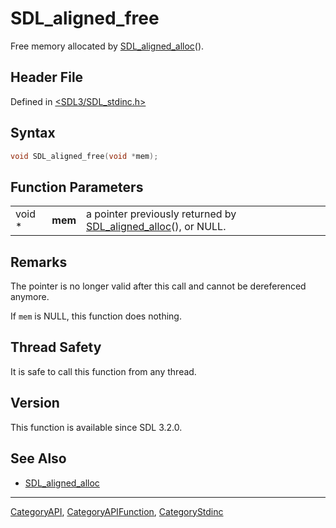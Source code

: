 # SDL_aligned_free

Free memory allocated by [SDL_aligned_alloc](SDL_aligned_alloc)().

## Header File

Defined in [<SDL3/SDL_stdinc.h>](https://github.com/libsdl-org/SDL/blob/main/include/SDL3/SDL_stdinc.h)

## Syntax

```c
void SDL_aligned_free(void *mem);
```

## Function Parameters

|        |         |                                                                                     |
| ------ | ------- | ----------------------------------------------------------------------------------- |
| void * | **mem** | a pointer previously returned by [SDL_aligned_alloc](SDL_aligned_alloc)(), or NULL. |

## Remarks

The pointer is no longer valid after this call and cannot be dereferenced
anymore.

If `mem` is NULL, this function does nothing.

## Thread Safety

It is safe to call this function from any thread.

## Version

This function is available since SDL 3.2.0.

## See Also

- [SDL_aligned_alloc](SDL_aligned_alloc)






----
[CategoryAPI](CategoryAPI), [CategoryAPIFunction](CategoryAPIFunction), [CategoryStdinc](CategoryStdinc)

